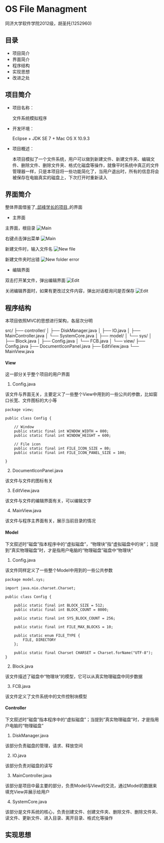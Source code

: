 OS File Managment
=================

同济大学软件学院2012级，胡圣托(1252960)

## 目录

- 项目简介
- 界面简介
- 程序结构
- 实现思想
- 改进之处

## 项目简介

- 项目名称：

	文件系统模拟程序

- 开发环境：

	Eclipse + JDK SE 7 + Mac OS X 10.9.3

- 项目概述：

	本项目模拟了一个文件系统，用户可以做到新建文件、新建文件夹、编辑文件、删除文件、删除文件夹、格式化磁盘等操作，就像平时系统中真正的文件管理器一样，只是本项目将一些功能简化了，当用户退出时，所有的信息将会被保存在电脑真实的磁盘上，下次打开时重新读入

## 界面简介

整体界面借鉴了_[邱峰学长的项目](https://github.com/VioletHill/OS_FileSystem)_的界面

- 主界面

主界面，根目录
![Main](https://raw.githubusercontent.com/h1994st/OS_File_Managment/master/screenshot/main.png)

右键点击弹出菜单
![Main](https://raw.githubusercontent.com/h1994st/OS_File_Managment/master/screenshot/main%20-%20popup%20menu.png)

新建文件时，输入文件名
![New file](https://raw.githubusercontent.com/h1994st/OS_File_Managment/master/screenshot/main%20-%20new%20file.png)

新建文件夹时出错
![New folder error](https://github.com/h1994st/OS_File_Managment/blob/master/screenshot/main%20-%20new%20folder%20error.png)

- 编辑界面

双击打开某文件，弹出编辑界面
![Edit](https://raw.githubusercontent.com/h1994st/OS_File_Managment/master/screenshot/edit.png)

关闭编辑界面时，如果有更改过文件内容，弹出对话框询问是否保存
![Edit](https://github.com/h1994st/OS_File_Managment/blob/master/screenshot/edit%20-%20before%20exiting.png)

## 程序结构

本项目依照MVC的思想进行架构，各层次分明

src/
├── controller/
│   ├── DiskManager.java
│   ├── IO.java
│   ├── MainController.java
│   └── SystemCore.java
│
├── model/
│   └── sys/
│       ├── Block.java
│       ├── Config.java
│       └── FCB.java
│
└── view/
    ├── Config.java
    ├── DocumentIconPanel.java
    ├── EditView.java
    └── MainView.java

#### View

这一部分关乎整个项目的用户界面

1. Config.java

该文件与界面无关，主要定义了一些整个View中用到的一些公共的参数，比如窗口长宽、文件图标的大小等

```
package view;

public class Config {

	// Window
	public static final int WINDOW_WIDTH = 800;
	public static final int WINDOW_HEIGHT = 600;

	// File icon
	public static final int FILE_ICON_SIZE = 80;
	public static final int FILE_ICON_PANEL_SIZE = 100;

}
```

2. DocumentIconPanel.java

该文件与文件的图标有关

3. EditView.java

该文件与文件的编辑界面有关，可以编辑文字

4. MainView.java

该文件与程序主界面有关，展示当前目录的情况


#### Model

下文叙述时“磁盘”指本程序中的“虚拟磁盘”，“物理块”指“虚拟磁盘中的块”；当提到“真实物理磁盘”时，才是指用户电脑的“物理磁盘”磁盘中“物理块”

1. Config.java

该文件同样定义了一些整个Model中用到的一些公共参数

```
package model.sys;

import java.nio.charset.Charset;

public class Config {

	public static final int BLOCK_SIZE = 512;
	public static final int BLOCK_COUNT = 8000;

	public static final int SYS_BLOCK_COUNT = 256;

	public static final int FILE_MAX_BLOCKS = 10;

	public static enum FILE_TYPE {
		FILE, DIRECTORY
	};

	public static final Charset CHARSET = Charset.forName("UTF-8");
}
```

2. Block.java

该文件描述了磁盘中“物理块”的模型，它可以从真实物理磁盘中同步数据

3. FCB.java

该文件定义了文件系统中的文件控制块模型


#### Controller

下文叙述时“磁盘”指本程序中的“虚拟磁盘”；当提到“真实物理磁盘”时，才是指用户电脑的“物理磁盘”

1. DiskManager.java

该部分负责磁盘的管理，请求、释放空间

2. IO.java

该部分负责对磁盘的读写

3. MainController.java

该部分是项目中最主要的部分，负责Model与View的交流，通过Model的数据来填充View并展示给用户

4. SystemCore.java

该部分是文件系统的核心，负责创建文件、创建文件夹、删除文件、删除文件夹、读文件、更新文件、进入目录、离开目录、格式化等操作


## 实现思想

